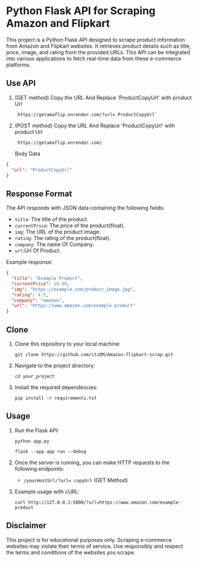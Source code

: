 # Python Flask API for Scraping Amazon and Flipkart

This project is a Python Flask API designed to scrape product information from Amazon and Flipkart websites. It retrieves product details such as title, price, image, and rating from the provided URLs. This API can be integrated into various applications to fetch real-time data from these e-commerce platforms.

## Use API

1. (GET method) Copy the URL And Replace 'ProductCopyUrl' with product Url

   ```
    https://getamaflip.onrender.com/?url= ProductCopyUrl`

   ```

2. (POST method) Copy the URL And Replace 'ProductCopyUrl' with product Url

   ```
    https://getamaflip.onrender.com/

   ```

   Body Data

```json
{
  "url": "ProductCopyUrl"
}
```

## Response Format

The API responds with JSON data containing the following fields:

- `title`: The title of the product.
- `currentPrice`: The price of the product(float).
- `img`: The URL of the product image.
- `rating`: The rating of the product(float).
- `company`: The name Of Company.
- `url`:Url Of Product.

Example response:

```json
{
  "title": "Example Product",
  "currentPrice": 19.99,
  "img": "https://example.com/product_image.jpg",
  "rating": 4.5,
  "company": "amazon",
  "url": "https://www.amazon.com/example-product"
}
```

## Clone

1. Clone this repository to your local machine:

   ```
   git clone https://github.com/itzDM/Amazon-flipkart-scrap.git
   ```

2. Navigate to the project directory:

   ```
   cd your_project
   ```

3. Install the required dependencies:

   ```
   pip install -r requirements.txt
   ```

## Usage

1. Run the Flask API:

   ```
   python app.py
   ```

   ```
   flask --app app run --debug
   ```

2. Once the server is running, you can make HTTP requests to the following endpoints:

   - `/yourHostUrl/?url= copyUrl` (GET Method)

3. Example usage with cURL:

   ```
   curl http://127.0.0.1:5000/?url=https://www.amazon.com/example-product
   ```

## Disclaimer

This project is for educational purposes only. Scraping e-commerce websites may violate their terms of service. Use responsibly and respect the terms and conditions of the websites you scrape.
